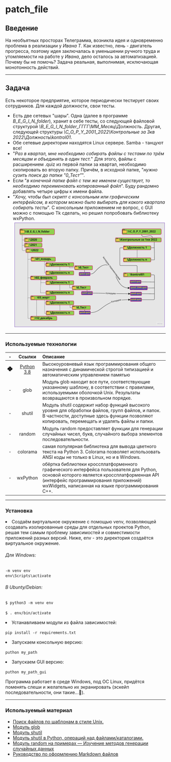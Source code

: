 # patch_file #
## Введение ##
На необъятных просторах Телеграмма, возникла идея и одновременно проблема в реализации у _Ивана Т_. 
Как известно, лень - двигатель прогресса, поэтому идея заключалась в уменьшении ручного труда
 и утомляемости на работе у _Ивана_, дело осталось за автоматизацией.  
Почему бы не помочь? Задача реальная, выполнимая, исключающая монотонность действий.
***
## Задача ##  
Есть некоторое предприятие, которое периодически тестирует своих сотрудников. 
Для каждой должности, свои тесты.  

+ Есть две сетевых "шары". Одна (далее в программе _B_E_G_I_N_folder_), хранит в себе тесты, со следующей 
файловой структурой _\\B_E_G_I_N_folder\_ГГГГ\MM_Месяц\Должность_. Другая, следующей структуры
_\\C_O_P_Y_2001_2022\Контрольные за 3кв 2022\Должность\kontrol01_.  
+ Обе сетевые директории находятся Linux сервере. Samba - танцуют все!
+ "_Раз в квартал, мне необходимо собирать файлы с тестами по трём месяцам и объединять в один тест._" 
Для этого, файлы с расширением .quiz из первой папки за квартал, необходимо скопировать во вторую папку. Причём, в
исходной папке, "_нужно сузить поиск до папки "0_Тест"_".
+ Если "_в конечной папке файл с тем же именем существует, то необходимо переименовать копированный файл_". Буду
рандомно добавлять четыре цифры к имени файла.
+ "_Хочу, чтобы был скрипт с консольным или графическим интерфейсом, в котором можно было выбирать для какого квартала
 собирать тесты_". С консольным приложением не вопрос, с GUI можно с помощью Tk сделать, но решил попробовать библиотеку wxPython.
![Alt-текст](./doc/shema.jpg "Схема копирования")  
***  
### Используемые технологии ###

|                    -                     |                Ссылки                 |                  Описание                   |
|:----------------------------------------:|:-------------------------------------:|:-----------------------------------------------------------------------------------------------------------------------------------------------|  
| <img src="./doc/python.svg" width="50"/> | [Python 3.8](https://www.python.org/) | Высокоуровневый язык программирования общего назначения с динамической строгой типизацией и автоматическим управлением памятью                 |
|                    -                     |                 glob                  |Модуль glob находит все пути, соответствующие указанному шаблону, в соответствии с правилами, используемыми оболочкой Unix. Результаты возвращаются в произвольном порядке. |  
|                    -                     |                shutil                 |Модуль shutil содержит набор функций высокого уровня для обработки файлов, групп файлов, и папок. В частности, доступные здесь функции позволяют копировать, перемещать и удалять файлы и папки.|
|                    -                     |                random                 |Модуль random предоставляет функции для генерации случайных чисел, букв, случайного выбора элементов последовательности.| 
|                    -                     |               colorama                |самая популярная библиотека для вывода цветного текста на Python 3. Colorama позволяет использовать ANSI коды не только в Linux, но и в Windows. |  
|                    -                     |               wxPython                | обёртка библиотеки кроссплатформенного графического интерфейса пользователя для Python, основой которого является кроссплатформенная API (интерфейс программирования приложений) wxWidgets, написанная на языке программирования C++. |  

***
### Установка ### 
<li>Создаём виртуальное окружение с помощью venv, позволяющей создавать изолированные среды для отдельных проектов 
Python, решая тем самым проблему зависимостей и совместимости приложений разных версий. Ниже, env - это директория создаётся виртуальное окружение.

###### Для Windows:  ######
```
-m venv env   
env\Scripts\activate 
```
###### В Ubunty/Debian: ###### 

```shell
$ python3 -m venv env  

$ . env/bin/activate
```
</li>
<li>Устанавливаем модули из файла зависимостей:  

`pip install -r requirements.txt`</li> 
<li>Запускаем консольную версию:  

`puthon my_path`</li> 
<li>Запускаем GUI версию:  

`puthon my_path_gui`</li> 

Программа работает в среде Windows, под ОС Linux, придётся поменять слеши и 
желательно их экранировать (эскейп последовательности, они такие...:pleading_face:).
***
### Используемый материал ###
+ [Поиск файлов по шаблонам в стиле Unix.](https://docs-python.ru/standart-library/modul-glob-python/ "glob/glob")
+ [Модуль glob](https://pythonworld.ru/moduli/modul-glob.html "glob/glob")
+ [Модуль shutil](https://pythonworld.ru/moduli/modul-shutil.html "shutil/copy2")
+ [Модуль shutil в Python, операций над файлами/каталогами.](https://docs-python.ru/standart-library/modul-shutil-python/brief-description/ "shutil/copy2")
+ [Модуль random на примерах — Изучение методов генерации случайных данных](https://python-scripts.com/random "Random")
+ [Руководство по оформлению Markdown файлов ](https://gist.github.com/Jekins/2bf2d0638163f1294637#Links "Markdown")